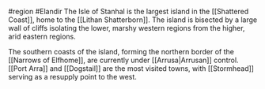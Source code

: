 #region #Elandir
The Isle of Stanhal is the largest island in the [[Shattered Coast]], home to the [[Lithan Shatterborn]]. The island is bisected by a large wall of cliffs isolating the lower, marshy western regions from the higher, arid eastern regions.

The southern coasts of the island, forming the northern border of the [[Narrows of Elfhome]], are currently under [[Arrusa|Arrusan]] control. [[Port Arra]] and [[Dogstail]] are the most visited towns, with [[Stormhead]] serving as a resupply point to the west.